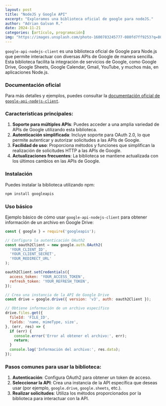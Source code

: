 ```yaml
---
layout: post
title: "NodeJS y Google API"
excerpt: "Exploramos una biblioteca oficial de google para nodeJS."
author: "Adrian Galvan R."
date: 2024-11-21
categories: [artículo, programación]
img: "https://images.unsplash.com/photo-1600783245777-080fd7ff9253?q=80&w=2574&auto=format&fit=crop&ixlib=rb-4.1.0&ixid=M3wxMjA3fDB8MHxwaG90by1wYWdlfHx8fGVufDB8fHx8fA%3D%3D"
---
```

`google-api-nodejs-client` es una biblioteca oficial de Google para Node.js que permite interactuar con diversas APIs de Google de manera sencilla. Esta biblioteca facilita la integración de servicios de Google, como Google Drive, Google Sheets, Google Calendar, Gmail, YouTube, y muchos más, en aplicaciones Node.js.
### Documentación oficial
Para más detalles y ejemplos, puedes consultar la [documentación oficial de `google-api-nodejs-client`](https://github.com/googleapis/google-api-nodejs-client).

### Características principales:
1. **Soporte para múltiples APIs**: Puedes acceder a una amplia variedad de APIs de Google utilizando esta biblioteca.
2. **Autenticación simplificada**: Incluye soporte para OAuth 2.0, lo que permite autenticar y autorizar solicitudes a las APIs de Google.
3. **Facilidad de uso**: Proporciona métodos y funciones que simplifican la realización de solicitudes HTTP a las APIs de Google.
4. **Actualizaciones frecuentes**: La biblioteca se mantiene actualizada con los últimos cambios en las APIs de Google.

### Instalación
Puedes instalar la biblioteca utilizando npm:

```bash
npm install googleapis
```

### Uso básico
Ejemplo básico de cómo usar `google-api-nodejs-client` para obtener información de un archivo en Google Drive:

```javascript
const { google } = require('googleapis');

// Configura la autenticación OAuth2
const oauth2Client = new google.auth.OAuth2(
  'YOUR_CLIENT_ID',
  'YOUR_CLIENT_SECRET',
  'YOUR_REDIRECT_URL'
);

oauth2Client.setCredentials({
  access_token: 'YOUR_ACCESS_TOKEN',
  refresh_token: 'YOUR_REFRESH_TOKEN',
});

// Crea una instancia de la API de Google Drive
const drive = google.drive({ version: 'v3', auth: oauth2Client });

// Obtiene información de un archivo específico
drive.files.get({
  fileId: 'FILE_ID',
  fields: 'name, mimeType, size',
}, (err, res) => {
  if (err) {
    console.error('Error al obtener el archivo:', err);
    return;
  }
  console.log('Información del archivo:', res.data);
});
```

### Pasos comunes para usar la biblioteca:
1. **Autenticación**: Configura OAuth2 para obtener un token de acceso.
2. **Seleccionar la API**: Crea una instancia de la API específica que deseas usar (por ejemplo, `google.drive`, `google.sheets`, etc.).
3. **Realizar solicitudes**: Utiliza los métodos proporcionados por la biblioteca para interactuar con la API.
